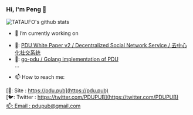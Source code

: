 ### Hi, I'm Peng 👋

![TATAUFO's github stats](https://github-readme-stats.vercel.app/api?username=tataufo)

- 🔭 I’m currently working on 

* 🚢: [PDU White Paper v2 / Decentralized Social Network Service / 去中心化社交系统](https://pdu.pub/) 
* 🚀: [go-pdu / Golang implementation of PDU](https://github.com/pdupub/go-pdu) <br>
...


- 📫 How to reach me: 

[🚀: Site : https://pdu.pub](https://pdu.pub) <br>
[🐦: Twitter : https://twitter.com/PDUPUB](https://twitter.com/PDUPUB) <br>
[📫: Email : pdupub@gmail.com](mailto:pdupub@gmail.com)
